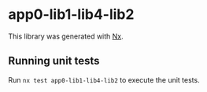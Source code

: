 # app0-lib1-lib4-lib2

This library was generated with [Nx](https://nx.dev).

## Running unit tests

Run `nx test app0-lib1-lib4-lib2` to execute the unit tests.
